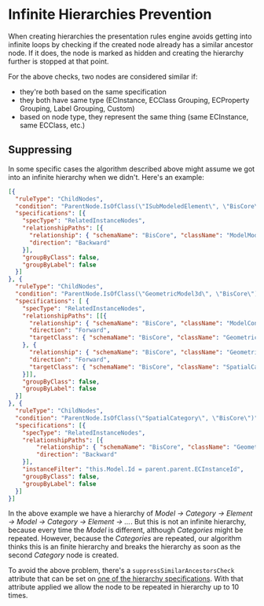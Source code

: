 # Infinite Hierarchies Prevention

When creating hierarchies the presentation rules engine avoids getting into infinite loops by checking if the created node already has a similar ancestor node. If it does, the node is marked as hidden and creating the hierarchy further is stopped at that point.

For the above checks, two nodes are considered similar if:

- they're both based on the same specification
- they both have same type (ECInstance, ECClass Grouping, ECProperty Grouping, Label Grouping, Custom)
- based on node type, they represent the same thing (same ECInstance, same ECClass, etc.)

## Suppressing

In some specific cases the algorithm described above might assume we got into an infinite hierarchy when we didn't. Here's an example:

```JSON
[{
  "ruleType": "ChildNodes",
  "condition": "ParentNode.IsOfClass(\"ISubModeledElement\", \"BisCore\")",
  "specifications": [{
    "specType": "RelatedInstanceNodes",
    "relationshipPaths": [{
      "relationship": { "schemaName": "BisCore", "className": "ModelModelsElement" },
      "direction": "Backward"
    }],
    "groupByClass": false,
    "groupByLabel": false
  }]
}, {
  "ruleType": "ChildNodes",
  "condition": "ParentNode.IsOfClass(\"GeometricModel3d\", \"BisCore\")",
  "specifications": [ {
    "specType": "RelatedInstanceNodes",
    "relationshipPaths": [[{
      "relationship": { "schemaName": "BisCore", "className": "ModelContainsElements" },
      "direction": "Forward",
      "targetClass": { "schemaName": "BisCore", "className": "GeometricElement3d" }
    }, {
      "relationship": { "schemaName": "BisCore", "className": "GeometricElement3dIsInCategory" },
      "direction": "Forward",
      "targetClass": { "schemaName": "BisCore", "className": "SpatialCategory" }
    }]],
    "groupByClass": false,
    "groupByLabel": false
  }]
}, {
  "ruleType": "ChildNodes",
  "condition": "ParentNode.IsOfClass(\"SpatialCategory\", \"BisCore\")",
  "specifications": [{
    "specType": "RelatedInstanceNodes",
    "relationshipPaths": [{
        "relationship": { "schemaName": "BisCore", "className": "GeometricElement3dIsInCategory" },
        "direction": "Backward"
    }],
    "instanceFilter": "this.Model.Id = parent.parent.ECInstanceId",
    "groupByClass": false,
    "groupByLabel": false
  }]
}]
```

In the above example we have a hierarchy of *Model -> Category -> Element -> Model -> Category -> Element -> ...*. But this is not an infinite hierarchy, because every time the *Model* is different, although *Categories* might be repeated. However, because the *Categories* are repeated, our algorithm thinks this is an finite hierarchy and breaks the hierarchy as soon as the second *Category* node is created.

To avoid the above problem, there's a `suppressSimilarAncestorsCheck` attribute that can be set on [one of the hierarchy specifications](./ChildNodeRule.md#attribute-specifications). With that attribute applied we allow the node to be repeated in hierarchy up to 10 times.

